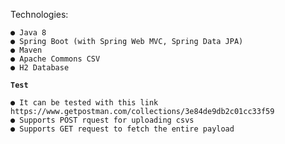 Technologies:

    ● Java 8
    ● Spring Boot (with Spring Web MVC, Spring Data JPA)
    ● Maven
    ● Apache Commons CSV
    ● H2 Database

**`Test`**

    ● It can be tested with this link https://www.getpostman.com/collections/3e84de9db2c01cc33f59
    ● Supports POST rquest for uploading csvs
    ● Supports GET request to fetch the entire payload

